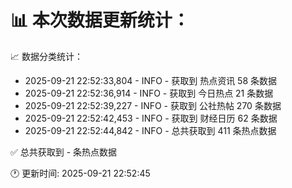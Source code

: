 📊 本次数据更新统计：
==========================

📈 数据分类统计：
- 2025-09-21 22:52:33,804 - INFO - 获取到 热点资讯 58 条数据
- 2025-09-21 22:52:36,914 - INFO - 获取到 今日热点 21 条数据
- 2025-09-21 22:52:39,227 - INFO - 获取到 公社热帖 270 条数据
- 2025-09-21 22:52:42,453 - INFO - 获取到 财经日历 62 条数据
- 2025-09-21 22:52:44,842 - INFO - 总共获取到 411 条热点数据

✅ 总共获取到 - 条热点数据

🕐 更新时间: 2025-09-21 22:52:45
